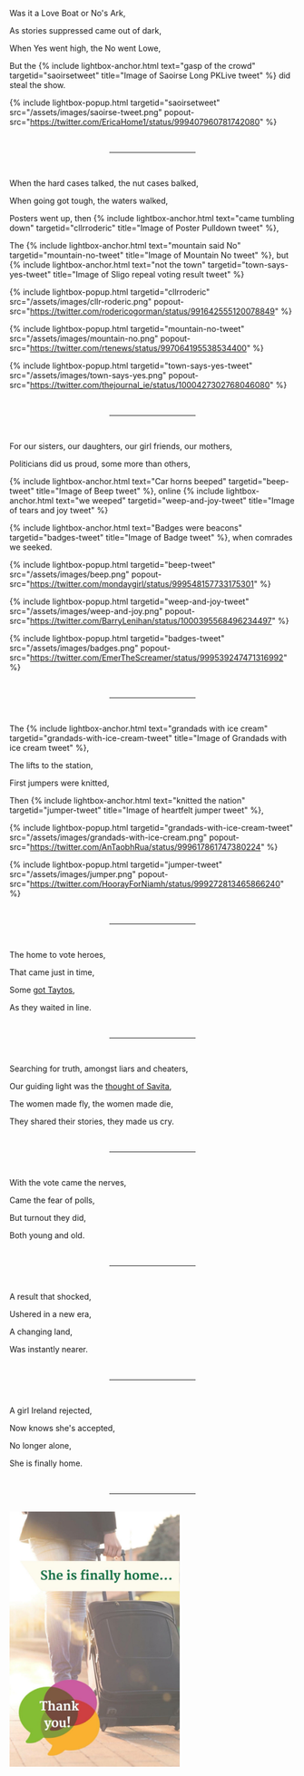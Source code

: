 Was it a Love Boat or No's Ark,

As stories suppressed came out of dark,

When Yes went high, the No went Lowe,

But the {% include lightbox-anchor.html text="gasp of the crowd" targetid="saoirsetweet" title="Image of Saoirse Long PKLive tweet" %} did steal the show.

<!--
[🎥](https://twitter.com/EricaHome1/status/999407960781742080 "Original Saoirse Long PKLIve tweet (video - but does not include politician comments nor the resulting crowd reaction")
-->

{% include lightbox-popup.html targetid="saoirsetweet" src="/assets/images/saoirse-tweet.png" popout-src="https://twitter.com/EricaHome1/status/999407960781742080" %}

<br />
<hr style="width: 30%; margin-left: auto; margin-right: auto;" />
<br />

When the hard cases talked, the nut cases balked,

When going got tough, the waters walked,

Posters went up, then {% include lightbox-anchor.html text="came tumbling down" targetid="cllrroderic" title="Image of Poster Pulldown tweet" %},

The {% include lightbox-anchor.html text="mountain said No" targetid="mountain-no-tweet" title="Image of Mountain No tweet" %}, but {% include lightbox-anchor.html text="not the town" targetid="town-says-yes-tweet" title="Image of Sligo repeal voting result tweet" %}

<!--
The [mountain said No](https://twitter.com/rtenews/status/997064195538534400), but [not the town](https://twitter.com/thejournal_ie/status/1000427302768046080).
-->

{% include lightbox-popup.html targetid="cllrroderic" src="/assets/images/cllr-roderic.png" popout-src="https://twitter.com/rodericogorman/status/991642555120078849" %}

{% include lightbox-popup.html targetid="mountain-no-tweet" src="/assets/images/mountain-no.png" popout-src="https://twitter.com/rtenews/status/997064195538534400" %}

{% include lightbox-popup.html targetid="town-says-yes-tweet" src="/assets/images/town-says-yes.png" popout-src="https://twitter.com/thejournal_ie/status/1000427302768046080" %}

<br />
<hr style="width: 30%; margin-left: auto; margin-right: auto;" />
<br />

For our sisters, our daughters, our girl friends, our mothers,

Politicians did us proud, some more than others,

{% include lightbox-anchor.html text="Car horns beeped" targetid="beep-tweet" title="Image of Beep tweet" %}, online {% include lightbox-anchor.html text="we weeped" targetid="weep-and-joy-tweet" title="Image of tears and joy tweet" %}

<!--
[Car horns beeped](https://twitter.com/mondaygirl/status/999548157733175301), online [we weeped](https://twitter.com/BarryLenihan/status/1000395568496234497),
-->

{% include lightbox-anchor.html text="Badges were beacons" targetid="badges-tweet" title="Image of Badge tweet" %}, when comrades we seeked.

<!--
[Badges were beacons](https://twitter.com/EmerTheScreamer/status/999539247471316992), when comrades we seeked.
-->

{% include lightbox-popup.html targetid="beep-tweet" src="/assets/images/beep.png" popout-src="https://twitter.com/mondaygirl/status/999548157733175301" %}

{% include lightbox-popup.html targetid="weep-and-joy-tweet" src="/assets/images/weep-and-joy.png" popout-src="https://twitter.com/BarryLenihan/status/1000395568496234497" %}

{% include lightbox-popup.html targetid="badges-tweet" src="/assets/images/badges.png" popout-src="https://twitter.com/EmerTheScreamer/status/999539247471316992" %}

<br />
<hr style="width: 30%; margin-left: auto; margin-right: auto;" />
<br />

The {% include lightbox-anchor.html text="grandads with ice cream" targetid="grandads-with-ice-cream-tweet" title="Image of Grandads with ice cream tweet" %},

<!--
The [grandads with ice cream](https://twitter.com/AnTaobhRua/status/999617861747380224 "Grandads with ice cream tweeted image..."),
-->

The lifts to the station,

First jumpers were knitted,

Then {% include lightbox-anchor.html text="knitted the nation" targetid="jumper-tweet" title="Image of heartfelt jumper tweet" %},

<!--
Then [knitted the nation](https://twitter.com/HoorayForNiamh/status/999272813465866240).
-->

{% include lightbox-popup.html targetid="grandads-with-ice-cream-tweet" src="/assets/images/grandads-with-ice-cream.png" popout-src="https://twitter.com/AnTaobhRua/status/999617861747380224" %}

{% include lightbox-popup.html targetid="jumper-tweet" src="/assets/images/jumper.png" popout-src="https://twitter.com/HoorayForNiamh/status/999272813465866240" %}

<br />
<hr style="width: 30%; margin-left: auto; margin-right: auto;" />
<br />

The home to vote heroes,

That came just in time,

Some [got Taytos](https://twitter.com/AoifeNiRaif/status/999739576162963457),

As they waited in line.

<br />
<hr style="width: 30%; margin-left: auto; margin-right: auto;" />
<br />

Searching for truth, amongst liars and cheaters,

Our guiding light was the [thought of Savita](https://twitter.com/Together4yes/status/1001010635872849920),

The women made fly, the women made die,

They shared their stories, they made us cry.

<br />
<hr style="width: 30%; margin-left: auto; margin-right: auto;" />
<br />

With the vote came the nerves,

Came the fear of polls,

But turnout they did,

Both young and old.

<br />
<hr style="width: 30%; margin-left: auto; margin-right: auto;" />
<br />

A result that shocked,

Ushered in a new era,

A changing land,

Was instantly nearer.

<br />
<hr style="width: 30%; margin-left: auto; margin-right: auto;" />
<br />

A girl Ireland rejected,

Now knows she's accepted,

No longer alone,

She is finally home.

<br />
<hr style="width: 30%; margin-left: auto; margin-right: auto;" />
<br />

<img src="/assets/images/she-is-finally-home-image.jpg" style="max-width:300px;" />

<!--

TODO - References
[came tumbling down](https://twitter.com/rodericogorman/status/991642555120078849)
-->
